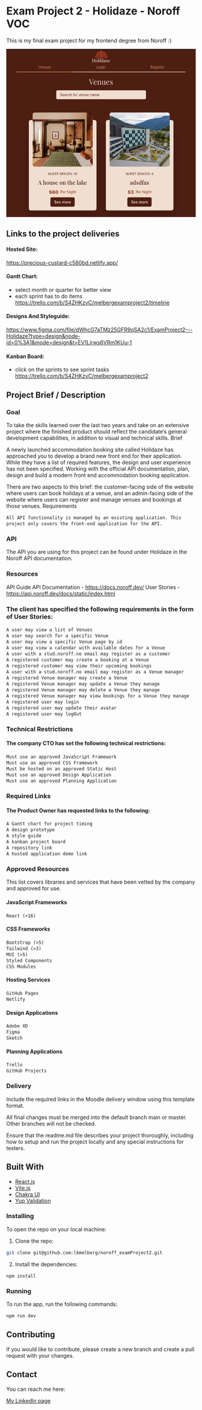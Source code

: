 # Exam Project 2 - Holidaze - Noroff VOC

This is my final exam project for my frontend degree from Noroff :)

  <img src="/src/assets/preview.png"  />

## Links to the project deliveries

#### Hosted Site:

<https://precious-custard-c580bd.netlify.app/>

#### Gantt Chart:

- select month or quarter for better view
- each sprint has to do items
  <https://trello.com/b/S4ZHKzvC/melbergexamproject2/timeline>

#### Designs And Styleguide:

<https://www.figma.com/file/dWhcG7aTMz25GFR9qSA2c1/ExamProject2---Holidaze?type=design&node-id=0%3A1&mode=design&t=EV1Ljrws6VRm1KUu-1>

#### Kanban Board:

- click on the sprints to see sprint tasks
  <https://trello.com/b/S4ZHKzvC/melbergexamproject2>

## Project Brief / Description

### Goal

To take the skills learned over the last two years and take on an extensive project where the finished product should reflect the candidate’s general development capabilities, in addition to visual and technical skills.
Brief

A newly launched accommodation booking site called Holidaze has approached you to develop a brand new front end for their application. While they have a list of required features, the design and user experience has not been specified. Working with the official API documentation, plan, design and build a modern front end accommodation booking application.

There are two aspects to this brief: the customer-facing side of the website where users can book holidays at a venue, and an admin-facing side of the website where users can register and manage venues and bookings at those venues.
Requirements

    All API functionality is managed by an existing application. This project only covers the front-end application for the API.

### API

The API you are using for this project can be found under Holidaze in the Noroff API documentation.

### Resources

API Guide API Documentation - https://docs.noroff.dev/
User Stories - https://api.noroff.dev/docs/static/index.html

### The client has specified the following requirements in the form of User Stories:

    A user may view a list of Venues
    A user may search for a specific Venue
    A user may view a specific Venue page by id
    A user may view a calendar with available dates for a Venue
    A user with a stud.noroff.no email may register as a customer
    A registered customer may create a booking at a Venue
    A registered customer may view their upcoming bookings
    A user with a stud.noroff.no email may register as a Venue manager
    A registered Venue manager may create a Venue
    A registered Venue manager may update a Venue they manage
    A registered Venue manager may delete a Venue they manage
    A registered Venue manager may view bookings for a Venue they manage
    A registered user may login
    A registered user may update their avatar
    A registered user may logOut

### Technical Restrictions

#### The company CTO has set the following technical restrictions:

    Must use an approved JavaScript Framework
    Must use an approved CSS Framework
    Must be hosted on an approved Static Host
    Must use an approved Design Application
    Must use an approved Planning Application

### Required Links

#### The Product Owner has requested links to the following:

    A Gantt chart for project timing
    A design prototype
    A style guide
    A kanban project board
    A repository link
    A hosted application demo link

### Approved Resources

This list covers libraries and services that have been vetted by the company and approved for use.

#### JavaScript Frameworks

    React (>16)

#### CSS Frameworks

    Bootstrap (>5)
    Tailwind (>3)
    MUI (>5)
    Styled Components
    CSS Modules

#### Hosting Services

    GitHub Pages
    Netlify

#### Design Applications

    Adobe XD
    Figma
    Sketch

#### Planning Applications

    Trello
    GitHub Projects

### Delivery

Include the required links in the Moodle delivery window using this template format.

All final changes must be merged into the default branch main or master. Other branches will not be checked.

Ensure that the readme.md file describes your project thoroughly, including how to setup and run the project locally and any special instructions for testers.

## Built With

- [React.js](https://reactjs.org/)
- [Vite.js](https://vitejs.dev/)
- [Chakra UI](https://chakra-ui.com/)
- [Yup Validation](https://github.com/jquense/yup)

### Installing

To open the repo on your local machine:

1. Clone the repo:

```bash
git clone git@github.com:lkmelberg/noroff_examProject2.git
```

2. Install the dependencies:

```
npm install
```

### Running

To run the app, run the following commands:

```bash
npm run dev
```

## Contributing

If you would like to contribute, please create a new branch and create a pull request with your changes.

## Contact

You can reach me here:

[My LinkedIn page](https://www.linkedin.com/in/linn-melberg-5788a11b6/)
